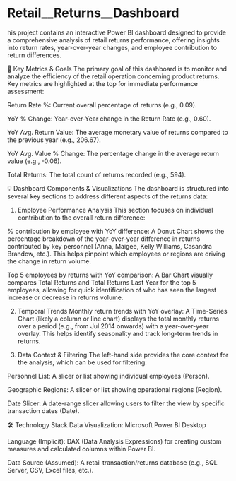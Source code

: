 # Retail__Returns__Dashboard
his project contains an interactive Power BI dashboard designed to provide a comprehensive analysis of retail returns performance, offering insights into return rates, year-over-year changes, and employee contribution to return differences.

🎯 Key Metrics & Goals
The primary goal of this dashboard is to monitor and analyze the efficiency of the retail operation concerning product returns. Key metrics are highlighted at the top for immediate performance assessment:

Return Rate %: Current overall percentage of returns (e.g., 0.09).

YoY % Change: Year-over-Year change in the Return Rate (e.g., 0.60).

YoY Avg. Return Value: The average monetary value of returns compared to the previous year (e.g., 206.67).

YoY Avg. Value % Change: The percentage change in the average return value (e.g., -0.06).

Total Returns: The total count of returns recorded (e.g., 594).

💡 Dashboard Components & Visualizations
The dashboard is structured into several key sections to address different aspects of the returns data:

1. Employee Performance Analysis
This section focuses on individual contribution to the overall return difference:

% contribution by employee with YoY difference: A Donut Chart shows the percentage breakdown of the year-over-year difference in returns contributed by key personnel (Anna, Maigee, Kelly Williams, Casandra Brandow, etc.). This helps pinpoint which employees or regions are driving the change in return volume.

Top 5 employees by returns with YoY comparison: A Bar Chart visually compares Total Returns and Total Returns Last Year for the top 5 employees, allowing for quick identification of who has seen the largest increase or decrease in returns volume.

2. Temporal Trends
Monthly return trends with YoY overlay: A Time-Series Chart (likely a column or line chart) displays the total monthly returns over a period (e.g., from Jul 2014 onwards) with a year-over-year overlay. This helps identify seasonality and track long-term trends in returns.

3. Data Context & Filtering
The left-hand side provides the core context for the analysis, which can be used for filtering:

Personnel List: A slicer or list showing individual employees (Person).

Geographic Regions: A slicer or list showing operational regions (Region).

Date Slicer: A date-range slicer allowing users to filter the view by specific transaction dates (Date).

🛠️ Technology Stack
Data Visualization: Microsoft Power BI Desktop

Language (Implicit): DAX (Data Analysis Expressions) for creating custom measures and calculated columns within Power BI.

Data Source (Assumed): A retail transaction/returns database (e.g., SQL Server, CSV, Excel files, etc.).
